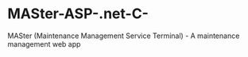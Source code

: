 # MASter-ASP-.net-C-
MASter (Maintenance Management Service Terminal) - A maintenance management web app
